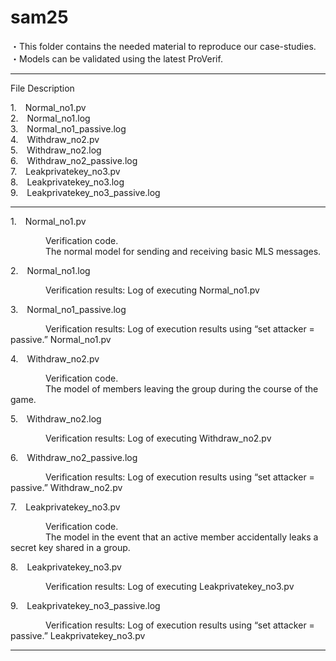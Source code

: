 # sam25
・This folder contains the needed material to reproduce our case-studies.　　<br>
・Models can be validated using the latest ProVerif.

---
File Description

1.&emsp;Normal_no1.pv <br>
2.&emsp;Normal_no1.log <br>
3.&emsp;Normal_no1_passive.log <br>
4.&emsp;Withdraw_no2.pv <br>
5.&emsp;Withdraw_no2.log <br>
6.&emsp;Withdraw_no2_passive.log <br>
7.&emsp;Leakprivatekey_no3.pv <br>
8.&emsp;Leakprivatekey_no3.log <br>
9.&emsp;Leakprivatekey_no3_passive.log <br>

---
1.&emsp;Normal_no1.pv

  &emsp;&emsp;Verification code. <br>
  &emsp;&emsp;&emsp;&emsp;The normal model for sending and receiving basic MLS messages. <br>

2.&emsp;Normal_no1.log

  &emsp;&emsp;Verification results: Log of executing Normal_no1.pv <br>

3.&emsp;Normal_no1_passive.log

  &emsp;&emsp;Verification results: Log of execution results using “set attacker = passive.” Normal_no1.pv <br>
  
4.&emsp;Withdraw_no2.pv

  &emsp;&emsp;Verification code. <br>
  &emsp;&emsp;&emsp;&emsp;The model of members leaving the group during the course of the game. <br>

5.&emsp;Withdraw_no2.log

  &emsp;&emsp;Verification results: Log of executing Withdraw_no2.pv <br>

6.&emsp;Withdraw_no2_passive.log

  &emsp;&emsp;Verification results: Log of execution results using “set attacker = passive.” Withdraw_no2.pv <br>

7.&emsp;Leakprivatekey_no3.pv

  &emsp;&emsp;Verification code. <br>
  &emsp;&emsp;&emsp;&emsp;The model in the event that an active member accidentally leaks a secret key shared in a group. <br>

8.&emsp;Leakprivatekey_no3.pv

&emsp;&emsp;&emsp;&emsp;Verification results: Log of executing Leakprivatekey_no3.pv <br>

9.&emsp;Leakprivatekey_no3_passive.log

&emsp;&emsp;&emsp;&emsp;Verification results: Log of execution results using “set attacker = passive.” Leakprivatekey_no3.pv <br>

---
  
---
